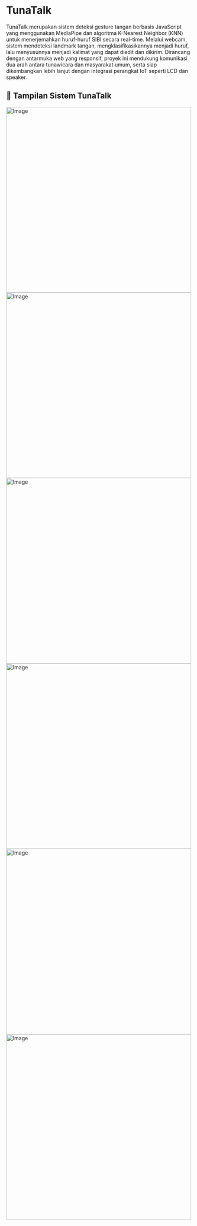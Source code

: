 # TunaTalk
TunaTalk merupakan sistem deteksi gesture tangan berbasis JavaScript yang menggunakan MediaPipe dan algoritma K-Nearest Neighbor (KNN) untuk menerjemahkan huruf-huruf SIBI secara real-time. Melalui webcam, sistem mendeteksi landmark tangan, mengklasifikasikannya menjadi huruf, lalu menyusunnya menjadi kalimat yang dapat diedit dan dikirim. Dirancang dengan antarmuka web yang responsif, proyek ini mendukung komunikasi dua arah antara tunawicara dan masyarakat umum, serta siap dikembangkan lebih lanjut dengan integrasi perangkat IoT seperti LCD dan speaker.

## 📸 Tampilan Sistem TunaTalk

<img width="500" alt="Image" src="https://github.com/user-attachments/assets/9c2530ce-a8bc-4ccc-805c-f8e54f7cf237" />
<img width="500" alt="Image" src="https://github.com/user-attachments/assets/aff6343f-6e6b-4ada-9bfc-ad166f244af3" />
<img width="500" alt="Image" src="https://github.com/user-attachments/assets/2e0e0cc3-d35c-4a16-8fbd-3c3e5dc5a0f2" />
<img width="500" alt="Image" src="https://github.com/user-attachments/assets/52865836-e162-4522-b1f3-6858f0cd79b5" />
<img width="500" alt="Image" src="https://github.com/user-attachments/assets/611abcd4-3884-4074-b869-3475a2912a27" />
<img width="500" alt="Image" src="https://github.com/user-attachments/assets/55eb7c29-ee88-4c10-ba6c-de23b27f9144" />
